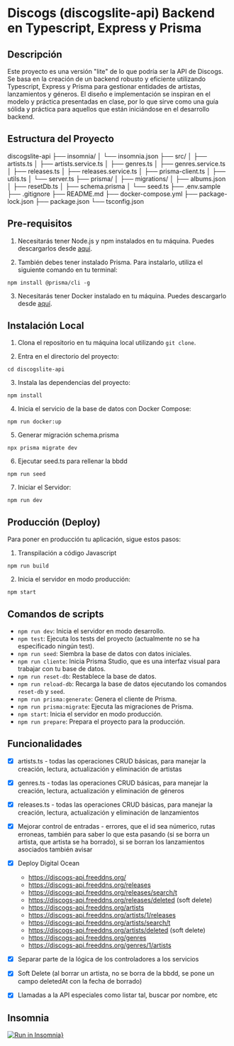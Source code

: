 # Discogs (discogslite-api) Backend en Typescript, Express y Prisma
## Descripción

Este proyecto es una versión "lite" de lo que podría ser la API de Discogs. Se basa en la creación de un backend robusto y eficiente utilizando Typescript, Express y Prisma para gestionar entidades de artistas, lanzamientos y géneros. El diseño e implementación se inspiran en el modelo y práctica presentadas en clase, por lo que sirve como una guía sólida y práctica para aquellos que están iniciándose en el desarrollo backend. 
## Estructura del Proyecto

discogslite-api
├── insomnia/
│ └── insomnia.json
├── src/
│ ├── artists.ts
│ ├── artists.service.ts
│ ├── genres.ts
│ ├── genres.service.ts
│ ├── releases.ts
│ ├── releases.service.ts
│ ├── prisma-client.ts
│ ├── utils.ts
│ └── server.ts
├── prisma/
│ ├── migrations/
│ ├── albums.json  
│ ├── resetDb.ts
│ ├── schema.prisma
│ └── seed.ts
├── .env.sample
├── .gitignore
├── README.md
├── docker-compose.yml
├── package-lock.json
├── package.json
└── tsconfig.json


## Pre-requisitos

1. Necesitarás tener Node.js y npm instalados en tu máquina. Puedes descargarlos desde [aquí](https://nodejs.org/es/).

2. También debes tener instalado Prisma. Para instalarlo, utiliza el siguiente comando en tu terminal:

```npm install @prisma/cli -g```

3. Necesitarás tener Docker instalado en tu máquina. Puedes descargarlo desde [aquí](https://www.docker.com/products/docker-desktop).

## Instalación Local

1. Clona el repositorio en tu máquina local utilizando `git clone`.

2. Entra en el directorio del proyecto:

`cd discogslite-api`

3. Instala las dependencias del proyecto:

`npm install`

4. Inicia el servicio de la base de datos con Docker Compose:

`npm run docker:up`

5. Generar migración schema.prisma

`npx prisma migrate dev`

6. Ejecutar seed.ts para rellenar la bbdd

`npm run seed`

7. Iniciar el Servidor:

`npm run dev`

## Producción (Deploy)

Para poner en producción tu aplicación, sigue estos pasos:

1. Transpilación a código Javascript

`npm run build`

2. Inicia el servidor en modo producción: 

`npm start`

## Comandos de scripts

- `npm run dev`: Inicia el servidor en modo desarrollo.
- `npm test`: Ejecuta los tests del proyecto (actualmente no se ha especificado ningún test).
- `npm run seed`: Siembra la base de datos con datos iniciales.
- `npm run cliente`: Inicia Prisma Studio, que es una interfaz visual para trabajar con tu base de datos.
- `npm run reset-db`: Restablece la base de datos.
- `npm run reload-db`: Recarga la base de datos ejecutando los comandos `reset-db` y `seed`.
- `npm run prisma:generate`: Genera el cliente de Prisma.
- `npm run prisma:migrate`: Ejecuta las migraciones de Prisma.
- `npm start`: Inicia el servidor en modo producción.
- `npm run prepare`: Prepara el proyecto para la producción.

## Funcionalidades

- [x] artists.ts - todas las operaciones CRUD básicas, para manejar la creación, lectura, actualización y eliminación de artistas
- [x] genres.ts - todas las operaciones CRUD básicas, para manejar la creación, lectura, actualización y eliminación de géneros
- [x] releases.ts - todas las operaciones CRUD básicas, para manejar la creación, lectura, actualización y eliminación de lanzamientos
- [x] Mejorar control de entradas - errores, que el id sea númerico, rutas erroneas, también para saber lo que esta pasando (si se borra un artista, que artista se ha borrado), si se borran los lanzamientos asociados también avisar
- [x] Deploy Digital Ocean 
    - https://discogs-api.freeddns.org/
    - https://discogs-api.freeddns.org/releases
    - https://discogs-api.freeddns.org/releases/search/t
    - https://discogs-api.freeddns.org/releases/deleted (soft delete)
    - https://discogs-api.freeddns.org/artists
    - https://discogs-api.freeddns.org/artists/1/releases
    - https://discogs-api.freeddns.org/artists/search/t
    - https://discogs-api.freeddns.org/artists/deleted (soft delete)
    - https://discogs-api.freeddns.org/genres
    - https://discogs-api.freeddns.org/genres/1/artists
    
    
- [x] Separar parte de la lógica de los controladores a los servicios
- [x] Soft Delete (al borrar un artista, no se borra de la bbdd, se pone un campo deletedAt con la fecha de borrado)
- [x] Llamadas a la API especiales como listar tal, buscar por nombre, etc

## Insomnia

[![Run in Insomnia}](https://insomnia.rest/images/run.svg)](https://insomnia.rest/run/?label=discogs-api&uri=https%3A%2F%2Fdiscogs-api.freeddns.org%2Finsomnia%2Finsomnia.json)

